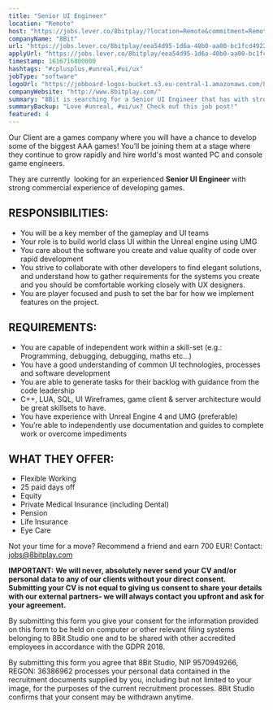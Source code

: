 ```yaml
---
title: "Senior UI Engineer"
location: "Remote"
host: "https://jobs.lever.co/8bitplay/?location=Remote&commitment=Remote"
companyName: "8Bit"
url: "https://jobs.lever.co/8bitplay/eea54d95-1d6a-40b0-aa00-bc1fcd492213"
applyUrl: "https://jobs.lever.co/8bitplay/eea54d95-1d6a-40b0-aa00-bc1fcd492213/apply"
timestamp: 1616716800000
hashtags: "#cplusplus,#unreal,#ui/ux"
jobType: "software"
logoUrl: "https://jobboard-logos-bucket.s3.eu-central-1.amazonaws.com/8bit"
companyWebsite: "http://www.8bitplay.com/"
summary: "8Bit is searching for a Senior UI Engineer that has with strong commercial experience of developing games."
summaryBackup: "Love #unreal, #ui/ux? Check out this job post!"
featured: 4
---
```


Our Client are a games company where you will have a chance to develop some of the biggest AAA games! You’ll be joining them at a stage where they continue to grow rapidly and hire world's most wanted PC and console game engineers.

They are currently  looking for an experienced **Senior UI Engineer** with strong commercial experience of developing games.

## RESPONSIBILITIES:

*   You will be a key member of the gameplay and UI teams
*   Your role is to build world class UI within the Unreal engine using UMG
*   You care about the software you create and value quality of code over rapid development
*   You strive to collaborate with other developers to find elegant solutions, and understand how to gather requirements for the systems you create and you should be comfortable working closely with UX designers.
*   You are player focused and push to set the bar for how we implement features on the project.

## REQUIREMENTS:

*   You are capable of independent work within a skill-set (e.g.: Programming, debugging, debugging, maths etc…)
*   You have a good understanding of common UI technologies, processes and software development
*   You are able to generate tasks for their backlog with guidance from the code leadership
*   C++, LUA, SQL, UI Wireframes, game client & server architecture would be great skillsets to have.
*   You have experience with Unreal Engine 4 and UMG (preferable)
*   You’re able to independently use documentation and guides to complete work or overcome impediments

## WHAT THEY OFFER:

*   Flexible Working
*   25 paid days off
*   Equity
*   Private Medical Insurance (including Dental)
*   Pension
*   Life Insurance
*   Eye Care

Not your time for a move? Recommend a friend and earn 700 EUR! Contact: jobs@8bitplay.com

**IMPORTANT:** **We will never, absolutely never send your CV and/or personal data to any of our clients without your direct consent. Submitting your CV is not equal to giving us consent to share your details with our external partners- we will always contact you upfront and ask for your agreement.**

By submitting this form you give your consent for the information provided on this form to be held on computer or other relevant filing systems belonging to 8Bit Studio one and to be shared with other accredited employees in accordance with the GDPR 2018.

By submitting this form you agree that 8Bit Studio, NIP 9570949266, REGON: 36386962 processes your personal data contained in the recruitment documents supplied by you, including but not limited to your image, for the purposes of the current recruitment processes. 8Bit Studio confirms that your consent may be withdrawn anytime.
